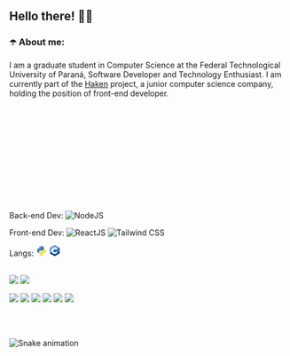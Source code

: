 ## Hello there! 👋🏽

<div>
<a href="https://ibb.co/4SMnQJq"><img height="300px" src="https://i.ibb.co/QHn35Xg/Innovation-amico.png" alt="" border="0" align="right"></a>

### ☂️ About me:

<p align="left">
I am a graduate student in Computer Science at the Federal Technological University of Paraná, Software Developer and Technology Enthusiast. I am currently part of the <a href="https://www.haken.com.br/" target="_blank">Haken</a> project, a junior computer science company, holding the position of front-end developer.</p>
</div>

<br>
<br>
<br>
<br>

#
<br>
<br>
<br>
<br>

Back-end Dev: 
<img width ='20px' src ='https://raw.githubusercontent.com/rahulbanerjee26/githubAboutMeGenerator/main/icons/nodejs.svg' alt="NodeJS">

Front-end Dev: 
<img width ='20px' src ='https://raw.githubusercontent.com/rahulbanerjee26/githubAboutMeGenerator/main/icons/reactjs.svg' alt="ReactJS">
<img width ='20px' src ='https://raw.githubusercontent.com/rahulbanerjee26/githubAboutMeGenerator/main/icons/tailwind.svg' alt="Tailwind CSS">

Langs:
<img src="https://raw.githubusercontent.com/devicons/devicon/master/icons/python/python-original.svg" alt="Python" width="20"/>
<img src="https://raw.githubusercontent.com/devicons/devicon/master/icons/cplusplus/cplusplus-original.svg" alt="C++" width="20"/>

<br>

<img height="180em" src="https://github-readme-stats.vercel.app/api?username=vitorRibeiro7&show_icons=true&theme=dark&include_all_commits=true&count_private=true"/>
<img height="180em" src="https://github-readme-stats.vercel.app/api/top-langs/?username=vitorRibeiro7&layout=compact&langs_count=7&theme=dark"/>
</a>


<a href="https://github.com/vitorRibeiro7">

  <a href="https://www.youtube.com/channel/UC4Z_x4OrnjZ-G3INqrq-YWA" target="_blank"><img src="https://img.shields.io/badge/YouTube-FF0000?style=for-the-badge&logo=youtube&logoColor=white" target="_blank"></a>
  <a href="https://www.instagram.com/_vitorhugomr/" target="_blank"><img src="https://img.shields.io/badge/-Instagram-%23E4405F?style=for-the-badge&logo=instagram&logoColor=white" target="_blank"></a>
 	<a href="https://www.twitch.tv/hugostrix" target="_blank"><img src="https://img.shields.io/badge/Twitch-9146FF?style=for-the-badge&logo=twitch&logoColor=white" target="_blank"></a>
 <a href="https://discord.gg/aKrWbaH8by" target="_blank"><img src="https://img.shields.io/badge/Discord-7289DA?style=for-the-badge&logo=discord&logoColor=white" target="_blank"></a> 
  <a href = "*"><img src="https://img.shields.io/badge/-Gmail-%23333?style=for-the-badge&logo=gmail&logoColor=white" target="_blank"></a>
  <a href="https://www.linkedin.com/in/vitorhugomrtecno/" target="_blank"><img src="https://img.shields.io/badge/-LinkedIn-%230077B5?style=for-the-badge&logo=linkedin&logoColor=white" target="_blank"></a>

 <br>
 <br>

  ![Snake animation](https://github.com/vitorRibeiro7/vitorRibeiro7/blob/output/github-contribution-grid-snake.svg)
 

